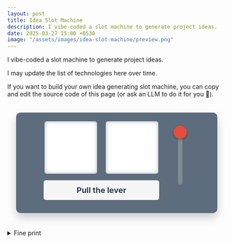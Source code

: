```yaml
---
layout: post
title: Idea Slot Machine
description: I vibe-coded a slot machine to generate project ideas.
date: 2025-03-27 15:00 +0530
image: "/assets/images/idea-slot-machine/preview.png"
---
```


I vibe-coded a slot machine to generate project ideas.

I may update the list of technologies here over time.

If you want to build your own idea generating slot machine, you can copy and edit the source code of this page (or ask an LLM to do it for you 🙂).

<!-- START LLM-GENERATED CODE -->
<style>
    .container {
        max-width: 500px;
        margin: 0;
        padding: 20px;
        text-align: center;
        width: 100%;
        box-sizing: border-box;
    }
    .slot-machine {
        background-color: #5d6d7e;
        border-radius: 10px;
        padding: 20px;
        max-width: 450px;
        margin: 0 auto;
        box-shadow: 0 10px 20px rgba(0, 0, 0, 0.2);
        padding-bottom: 30px;
    }
    .machine-container {
        display: flex;
        align-items: flex-start;
        justify-content: center;
        gap: 30px;
    }
    .slot-section {
        display: flex;
        flex-direction: column;
        align-items: center;
    }
    .slots {
        display: flex;
        justify-content: center;
        gap: 20px;
    }
    .slot {
        width: 120px;
        height: 120px;
        background-color: white;
        border-radius: 5px;
        overflow: hidden;
        position: relative;
        box-shadow: inset 0 0 10px rgba(0, 0, 0, 0.3);
    }
    .slot-wrapper {
        position: absolute;
        width: 100%;
        transition: transform 0.5s cubic-bezier(0.45, 0.05, 0.55, 0.95);
    }
    .slot-item {
        width: 120px;
        height: 120px;
        display: flex;
        align-items: center;
        justify-content: center;
        background-color: white;
    }
    @media (max-width: 480px) {
        .slot {
            width: 100px;
            height: 100px;
        }
        .slot-item {
            width: 100px;
            height: 100px;
        }
        .slots {
            gap: 10px;
        }
        .machine-container {
            gap: 15px;
        }
        h1 {
            font-size: 24px;
        }
        #combination-text {
            font-size: 16px;
        }
        .combination-result {
            max-width: 190px;
        }
    }
    .slot-item img {
        max-width: 80%;
        max-height: 80%;
        object-fit: contain;
    }
    .lever-container {
        display: flex;
        flex-direction: column;
        align-items: center;
        justify-content: center;
        height: 170px;
    }
    .lever {
        position: relative;
        height: 150px;
        width: 40px;
        cursor: pointer;
    }
    .lever-handle {
        position: absolute;
        top: 0;
        left: 50%;
        transform: translateX(-50%);
        width: 30px;
        height: 30px;
        background-color: #e74c3c;
        border-radius: 50%;
        z-index: 2;
        box-shadow: 0 2px 5px rgba(0, 0, 0, 0.3);
        transition: transform 0.2s;
    }
    .lever-base {
        position: absolute;
        top: 15px;
        left: 50%;
        transform: translateX(-50%);
        width: 10px;
        height: 120px;
        background-color: #7f8c8d;
        border-radius: 5px;
        z-index: 1;
    }
    .lever:hover .lever-handle {
        background-color: #c0392b;
    }
    .lever.disabled {
        cursor: not-allowed;
    }
    .lever.disabled .lever-handle {
        background-color: #95a5a6;
    }
    .lever.pulled .lever-handle {
        transform: translateX(-50%) translateY(100px);
    }
    .combination-result {
        background-color: #f5f5f5;
        border-radius: 5px;
        padding: 12px;
        margin-top: 15px;
        width: 100%;
        text-align: center;
        max-width: 240px;
    }
    #combination-text {
        margin: 0;
        font-size: 18px;
        font-weight: bold;
        color: #2c3e50;
    }
</style>
<div class="container">
    <div class="slot-machine">
        <div class="machine-container">
            <div class="slot-section">
                <div class="slots">
                    <div class="slot" id="slot1">
                        <div class="slot-wrapper"></div>
                    </div>
                    <div class="slot" id="slot2">
                        <div class="slot-wrapper"></div>
                    </div>
                </div>
                <div class="combination-result">
                    <p id="combination-text">Pull the lever</p>
                </div>
            </div>
            <div class="lever-container">
                <div class="lever" id="spin-lever">
                    <div class="lever-handle"></div>
                    <div class="lever-base"></div>
                </div>
            </div>
        </div>
    </div>
</div>

<script>
    document.addEventListener('DOMContentLoaded', () => {
        let currentIndex1 = 0;
        let currentIndex2 = 0;
        let isDragging = false;
        let startY = 0;
        let leverPulled = false;
        
        const technologies = [
            { name: 'LLMs', image: '/assets/images/idea-slot-machine/llm.png' },
            { name: 'eBPF', image: '/assets/images/idea-slot-machine/ebpf.avif' },
            { name: 'Kubernetes', image: '/assets/images/idea-slot-machine/kubernetes.png' },
            { name: 'OpenTelemetry', image: '/assets/images/idea-slot-machine/opentelemetry.png' },
            { name: 'ZAP', image: '/assets/images/idea-slot-machine/zap.png' },
        ];

        const slot1El = document.getElementById('slot1').querySelector('.slot-wrapper');
        const slot2El = document.getElementById('slot2').querySelector('.slot-wrapper');
        const spinLever = document.getElementById('spin-lever');
        const leverHandle = spinLever.querySelector('.lever-handle');
        const combinationText = document.getElementById('combination-text');

        function initializeSlots() {
            technologies.forEach(tech => {
                const slotItem1 = createSlotItem(tech);
                const slotItem2 = createSlotItem(tech);
                
                slot1El.appendChild(slotItem1);
                slot2El.appendChild(slotItem2);
            });

            for (let i = 0; i < 3; i++) {
                const clone1 = slot1El.children[i].cloneNode(true);
                const clone2 = slot2El.children[i].cloneNode(true);
                slot1El.appendChild(clone1);
                slot2El.appendChild(clone2);
            }

            resetSlotPosition(slot1El);
            resetSlotPosition(slot2El);
        }

        function createSlotItem(tech) {
            const slotItem = document.createElement('div');
            slotItem.className = 'slot-item';
            slotItem.dataset.name = tech.name;
            
            const img = document.createElement('img');
            img.src = tech.image;
            img.alt = tech.name;
            
            slotItem.appendChild(img);
            return slotItem;
        }

        function resetSlotPosition(slotEl) {
            slotEl.style.transform = 'translateY(0)';
        }

        function spin() {
            spinLever.classList.add('disabled');
            spinLever.classList.add('pulled');
            leverHandle.style.transform = 'translateX(-50%) translateY(100px)';
            
            let randomIndex1;
            let randomIndex2;
            
            do {
                randomIndex1 = Math.floor(Math.random() * technologies.length);
            } while (randomIndex1 === currentIndex1);
            
            do {
                randomIndex2 = Math.floor(Math.random() * technologies.length);
            } while (randomIndex2 === currentIndex2 || randomIndex2 === randomIndex1);
            
            currentIndex1 = randomIndex1;
            currentIndex2 = randomIndex2;
            
            // Get the actual slot item height based on current viewport
            const slotItemHeight = slot1El.querySelector('.slot-item').offsetHeight;
            const finalPosition1 = -(randomIndex1 * slotItemHeight);
            const finalPosition2 = -(randomIndex2 * slotItemHeight);
            
            slot1El.style.transition = 'transform 0.5s cubic-bezier(0.45, 0.05, 0.55, 0.95)';
            slot2El.style.transition = 'transform 0.5s cubic-bezier(0.45, 0.05, 0.55, 0.95)';
            
            slot1El.style.transform = `translateY(${finalPosition1}px)`;
            slot2El.style.transform = `translateY(${finalPosition2}px)`;
            
            setTimeout(() => {
                // Reset lever position visually
                spinLever.classList.remove('pulled');
                leverHandle.style.transform = 'translateX(-50%) translateY(0)';
                spinLever.classList.remove('disabled');
                
                const tech1 = technologies[randomIndex1].name;
                const tech2 = technologies[randomIndex2].name;
                combinationText.textContent = `${tech1} × ${tech2}`;
            }, 500);
        }

        // Mouse drag events for the lever
        leverHandle.addEventListener('mousedown', function(e) {
            if (!spinLever.classList.contains('disabled')) {
                isDragging = true;
                startY = e.clientY;
                document.body.style.cursor = 'grabbing';
                e.preventDefault();
            }
        });

        // Touch events for mobile
        spinLever.addEventListener('touchstart', function(e) {
            if (!this.classList.contains('disabled')) {
                isDragging = true;
                startY = e.touches[0].clientY;
                e.preventDefault();
                
                // Detect if this is a tap (will be cancelled if it becomes a drag)
                this.isTap = true;
            }
        });
        
        document.addEventListener('mousemove', function(e) {
            if (isDragging && !spinLever.classList.contains('disabled')) {
                const deltaY = e.clientY - startY;
                const maxPull = 100; // Maximum pull distance
                
                // Limit the pull to the maximum distance
                const pullDistance = Math.min(Math.max(deltaY, 0), maxPull);
                
                // Apply the transform to the lever handle
                leverHandle.style.transform = `translateX(-50%) translateY(${pullDistance}px)`;
                
                // If pulled more than 70% of the way, trigger the spin
                if (pullDistance >= maxPull * 0.7 && !leverPulled) {
                    leverPulled = true;
                    spin();
                }
            }
        });
        
        document.addEventListener('touchmove', function(e) {
            if (isDragging && !spinLever.classList.contains('disabled')) {
                // If movement detected, this is not a tap
                spinLever.isTap = false;
                
                const deltaY = e.touches[0].clientY - startY;
                const maxPull = 100; // Maximum pull distance
                
                // Limit the pull to the maximum distance
                const pullDistance = Math.min(Math.max(deltaY, 0), maxPull);
                
                // Apply the transform to the lever handle
                leverHandle.style.transform = `translateX(-50%) translateY(${pullDistance}px)`;
                
                // If pulled more than 70% of the way, trigger the spin
                if (pullDistance >= maxPull * 0.7 && !leverPulled) {
                    leverPulled = true;
                    spin();
                }
                
                e.preventDefault(); // Prevent scrolling while dragging
            }
        });
        
        document.addEventListener('mouseup', function() {
            if (isDragging) {
                isDragging = false;
                leverPulled = false;
                document.body.style.cursor = 'default';
                
                // If not already in a spin animation, reset the lever position
                if (!spinLever.classList.contains('pulled') && !spinLever.classList.contains('disabled')) {
                    leverHandle.style.transform = 'translateX(-50%) translateY(0)'; 
                }
            }
        });
        
        document.addEventListener('touchend', function(e) {
            if (isDragging) {
                // Check if this was a tap (no movement detected)
                if (spinLever.isTap && !spinLever.classList.contains('disabled')) {
                    spin();
                }
                
                isDragging = false;
                leverPulled = false;
                spinLever.isTap = false;
                
                // If not already in a spin animation, reset the lever position
                if (!spinLever.classList.contains('pulled') && !spinLever.classList.contains('disabled')) {
                    leverHandle.style.transform = 'translateX(-50%) translateY(0)'; 
                }
            }
        });

        // Keep the click event for easier use
        spinLever.addEventListener('click', function() {
            if (!this.classList.contains('disabled') && !isDragging) {
                spin();
            }
        });

        initializeSlots();
    });
</script>

<!-- END LLM-GENERATED CODE -->

<br>

<details>
<summary> Fine print </summary>
<p>Disclaimer: The logos used in this project are the trademarks of their respective owners. This project is for informational purposes only and is not affiliated with or endorsed by any of the companies or organizations represented.
<p>Attribution:
<ul>
<li>LLM Logo: Sparkles emoji from <a href="https://github.com/twitter/twemoji">Twemoji</a></li>
</ul>
